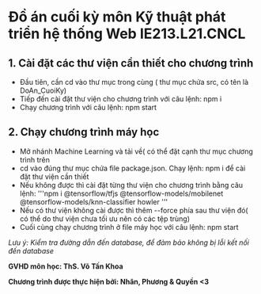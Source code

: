 # Đồ án cuối kỳ môn Kỹ thuật phát triển hệ thống Web IE213.L21.CNCL

## 1. Cài đặt các thư viện cần thiết cho chương trình
* Đầu tiên, cần cd vào thư mục trong cùng ( thư mục chứa src, có tên là DoAn_CuoiKy)
* Tiếp đến cài đặt thư viện cho chương trình với câu lệnh: npm i
* Chạy chương trình với câu lệnh: npm start

## 2. Chạy chương trình máy học
* Mở nhánh Machine Learning và tải về( có thể đặt cạnh thư mục chương trình trên
* cd vào đúng thư mục chứa file package.json. Chạy lệnh: npm i để cài đặt thư viện cần thiết
* Nếu không được thì cài đặt từng thư viện cho chương trình bằng câu lệnh: 
'''npm i @tensorflow/tfjs @tensorflow-models/mobilenet @tensorflow-models/knn-classifier howler
'''
 * Nếu có thư viện không cài được thì thêm --force phía sau thư viện đó( có thể do thư viện chưa tối ưu nên có các tệp trùng)
 * Cuối cùng chạy chương trình ở file máy học với câu lệnh: npm start
 
 *Lưu ý: Kiểm tra đường dẫn đến database, để đảm bảo không bị lỗi kết nối đến database*
 
 **GVHD môn học: ThS. Võ Tấn Khoa**
 
 **Chương trình được thực hiện bởi: Nhân, Phương & Quyền <3**
